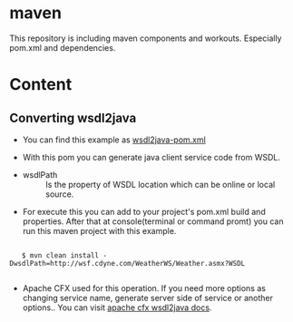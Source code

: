maven
=====

This repository is including maven components and workouts. Especially pom.xml and dependencies.

Content
=======


Converting wsdl2java
--------------------

- You can find this example as [wsdl2java-pom.xml](https://github.com/ercinakcay/maven/blob/master/wsdl2java-pom.xml)

- With this pom you can generate java client service code from WSDL.

- <dl>
    <dt>wsdlPath</dt>
    <dd>Is the property of WSDL location which can be online or local source.</dd>
  </dl>
 

- For execute this you can add to your project's pom.xml build and properties. After that at console(terminal or command promt) you can run this maven project with this example.
  
```

   $ mvn clean install -DwsdlPath=http://wsf.cdyne.com/WeatherWS/Weather.asmx?WSDL
 
````
- Apache CFX used for this operation. If you need more options as changing service name, generate server side of service or another options.. You can visit [apache cfx wsdl2java docs](https://cxf.apache.org/docs/wsdl-to-java.html).
